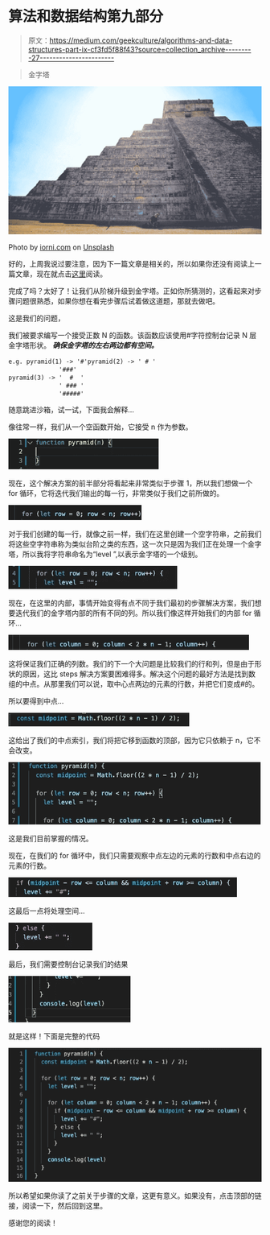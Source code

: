 # 算法和数据结构第九部分

> 原文：<https://medium.com/geekculture/algorithms-and-data-structures-part-ix-cf3fd5f88f43?source=collection_archive---------27----------------------->

> 金字塔

![](img/fa1d8861f0e75305f71accf56ac73113.png)

Photo by [iorni.com](https://unsplash.com/@iorni?utm_source=medium&utm_medium=referral) on [Unsplash](https://unsplash.com?utm_source=medium&utm_medium=referral)

好的，上周我说过要注意，因为下一篇文章是相关的，所以如果你还没有阅读上一篇文章，现在就点击[这里](https://brianbutterly.medium.com/algorithms-and-data-structures-part-viii-d6785a534bbe)阅读。

完成了吗？太好了！让我们从阶梯升级到金字塔。正如你所猜测的，这看起来对步骤问题很熟悉，如果你想在看完步骤后试着做这道题，那就去做吧。

这是我们的问题，

我们被要求编写一个接受正数 N 的函数。该函数应该使用#字符控制台记录 N 层金字塔形状。 ***确保金字塔的左右两边都有空间。***

```
e.g. pyramid(1) -> '#'pyramid(2) -> ' # '
              '###'
pyramid(3) -> '  #  '
              ' ### '
              '#####'
```

随意跳进沙箱，试一试，下面我会解释…

像往常一样，我们从一个空函数开始，它接受 n 作为参数。

![](img/17b1c5fa72cdc4727ff6f8e56c4e0d9f.png)

现在，这个解决方案的前半部分将看起来非常类似于步骤 1，所以我们想做一个 for 循环，它将迭代我们输出的每一行，非常类似于我们之前所做的。

![](img/ae9603ca646fc2a8e708c128ceea397c.png)

对于我们创建的每一行，就像之前一样，我们在这里创建一个空字符串，之前我们将这些空字符串称为类似台阶之类的东西，这一次只是因为我们正在处理一个金字塔，所以我将字符串命名为“level ”,以表示金字塔的一个级别。

![](img/6d0bfd68fd3e7fdb85fb8271a791e20d.png)

现在，在这里的内部，事情开始变得有点不同于我们最初的步骤解决方案，我们想要迭代我们的金字塔内部的所有不同的列。所以我们像这样开始我们的内部 for 循环…

![](img/cd8df5ed2d2af487602a0d626ce7d278.png)

这将保证我们正确的列数。我们的下一个大问题是比较我们的行和列，但是由于形状的原因，这比 steps 解决方案要困难得多。解决这个问题的最好方法是找到数组的中点。从那里我们可以说，取中心点两边的元素的行数，并把它们变成#的。

所以要得到中点…

![](img/1aec431bfe84fbcbba7c888eb769d68a.png)

这给出了我们的中点索引，我们将把它移到函数的顶部，因为它只依赖于 n，它不会改变。

![](img/237f495f73355ff49bc5724418cd67f8.png)

这是我们目前掌握的情况。

现在，在我们的 for 循环中，我们只需要观察中点左边的元素的行数和中点右边的元素的行数。

![](img/dae975fe7b4293435b5a9a2c06f45beb.png)

这最后一点将处理空间…

![](img/a141d49899f41907c33e6078dfa58026.png)

最后，我们需要控制台记录我们的结果

![](img/1b251a3162e0ed5f8f2c76f00db4bba4.png)

就是这样！下面是完整的代码

![](img/f00b42e4c96c05d6ff9993026bb51fa3.png)

所以希望如果你读了之前关于步骤的文章，这更有意义。如果没有，点击顶部的链接，阅读一下，然后回到这里。

感谢您的阅读！